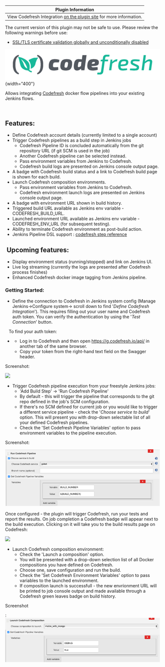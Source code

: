 | Plugin Information                                                                                          |
|-------------------------------------------------------------------------------------------------------------|
| View Codefresh Integration [on the plugin site](https://plugins.jenkins.io/codefresh) for more information. |

The current version of this plugin may not be safe to use. Please review
the following warnings before use:

-   [SSL/TLS certificate validation globally and unconditionally
    disabled](https://jenkins.io/security/advisory/2019-08-07/#SECURITY-931)

![](docs/images/codefresh_logo_f_left-nc_(1).png){width="400"}

Allows integrating [Codefresh](https://codefresh.io/) docker flow
pipelines into your existing Jenkins flows.

 

## Features:

-   Define Codefresh account details (currently limited to a single
    account)
-   Trigger Codefresh pipelines as a build step in Jenkins jobs
    -   Codefresh Pipeline ID is concluded automatically from the git
        repository URL (if git SCM is used in the job)
    -   Another Codefresh pipeline can be selected instead.
    -   Pass environment variables from Jenkins to Codefresh.
    -   Codefresh build logs are presented on Jenkins console output
        page.
-   A badge with Codefresh build status and a link to Codefresh build
    page is shown for each build.
-   Launch Codefresh composition environments.
    -   Pass environment variables from Jenkins to Codefresh.
    -   Codefresh environment launch logs are presented on Jenkins
        console output page.
-   A badge with environment URL shown in build history.
-   Triggered build URL available as Jenkins env variable -
    CODEFRESH\_BUILD\_URL.
-   Launched environment URL available as Jenkins env variable -
    CODEFRESH\_ENV\_URL (for subsequent testing).
-   Ability to terminate Codefresh environment as post-build action.
-   Jenkins Pipeline DSL support : [codefresh step
    reference](https://jenkins.io/doc/pipeline/steps/codefresh/)

##  Upcoming features:

-   Display environment status (running/stopped) and link on Jenkins UI.
-   Live log streaming (currently the logs are presented after Codefresh
    process finishes)
-   Enhanced Codefresh docker image tagging from Jenkins pipeline.

### Getting Started:

-   Define the connection to Codefresh in Jenkins system config (Manage
    Jenkins-\>Configure system-\> scroll down to find '*Define Codefresh
    Integration*'). This requires filling out your user name and
    Codefresh auth token. You can verify the authentication by using the
    '*Test Connection*' button. 

   To find your auth token:

-   -   Log in to Codefresh and then open <https://g.codefresh.io/api/>
        in another tab of the same browser.
    -   Copy your token from the right-hand text field on the Swagger
        header.

Screenshot:

![](https://camo.githubusercontent.com/32623f74ca6582f8cd95953667d8503d3242b3d0/687474703a2f2f6f746f6d61746f2e6c696e6b2f77702d636f6e74656e742f75706c6f6164732f323031362f30372f53637265656e2d53686f742d323031362d30372d32312d61742d31312e31352e34342d414d2e706e67)

-   Trigger Codefresh pipeline execution from your freestyle Jenkins
    jobs:
    -   'Add Build Step' -\> 'Run Codefresh Pipeline'
    -   By default - this will trigger the pipeline that corresponds to
        the git repo defined in the job's SCM configuration.
    -   If there's no SCM defined for current job or you would like to
        trigger a different service pipeline - check the '*Choose
        service to build*' option. This will present you with drop-down
        selectable list of all your defined Codefresh pipelines.
    -   Check the 'Set Codefresh Pipeline Variables' option to pass
        environment variables to the pipeline execution.

Screenshot:

![](docs/images/Screen_Shot_2017-08-08_at_6.05.22_PM.png)

Once configured - the plugin will trigger Codefresh, run your tests and
report the results. On job completion a Codefresh badge will appear next
to the build execution. Clicking on it will take you to the build
results page on Codefresh:

![](https://camo.githubusercontent.com/502f233f8fd56fcd5a89c60160f0df31719658f5/687474703a2f2f6f746f6d61746f2e6c696e6b2f77702d636f6e74656e742f75706c6f6164732f323031362f30372f53637265656e2d53686f742d323031362d30372d32312d61742d31312e33392e30342d414d2e706e67)

-   Launch Codefresh composition environment:
    -   Check the 'Launch a composition' option. 
    -   You will be presented with a drop-down selection list of all
        Docker compositions you have defined on Codefresh.
    -   Choose one, save configuration and run the build.
    -   Check the 'Set Codefresh Environment Variables' option to pass
        variables to the launched environment.
    -   If composition launch is successfull - the new envrionment URL
        will be printed to job console output and made available through
        a Codefresh green leaves badge on build history.

Screenshot

:
![](docs/images/Screen_Shot_2017-08-08_at_6.11.59_PM.png)
